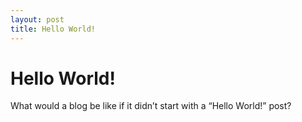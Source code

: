 ```yaml
---
layout: post
title: Hello World!
---
```


# Hello World!

What would a blog be like if it didn’t start with a “Hello World!” post?
